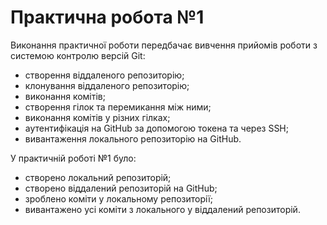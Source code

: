 # Практична робота №1

Виконання практичної роботи передбачає вивчення прийомів роботи з системою контролю версій Git:
- створення віддаленого репозиторію;
- клонування віддаленого репозиторію;
- виконання комітів;
- створення гілок та перемикання між ними;
- виконання комітів у різних гілках;
- аутентифікація на GitHub за допомогою токена та через SSH;
- вивантаження локального репозиторію на GitHub.

У практичній роботі №1 було:
- створено локальний репозиторій;
- створено віддалений репозиторій на GitHub;
- зроблено коміти у локальному репозиторії;
- вивантажено усі коміти з локального у віддалений репозиторій.

